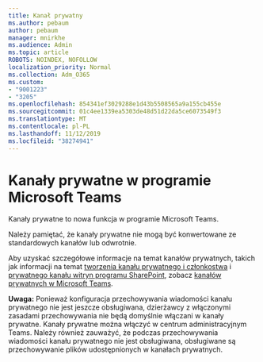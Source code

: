 ```yaml
---
title: Kanał prywatny
ms.author: pebaum
author: pebaum
manager: mnirkhe
ms.audience: Admin
ms.topic: article
ROBOTS: NOINDEX, NOFOLLOW
localization_priority: Normal
ms.collection: Adm_O365
ms.custom:
- "9001223"
- "3205"
ms.openlocfilehash: 854341ef3029288e1d43b5508565a9a155cb455e
ms.sourcegitcommit: 01c4ee1339ea5303de48d51d22da5ce6073549f3
ms.translationtype: MT
ms.contentlocale: pl-PL
ms.lasthandoff: 11/12/2019
ms.locfileid: "38274941"
---
```

# <a name="private-channels-in-microsoft-teams"></a>Kanały prywatne w programie Microsoft Teams

Kanały prywatne to nowa funkcja w programie Microsoft Teams. 

Należy pamiętać, że kanały prywatne nie mogą być konwertowane ze standardowych kanałów lub odwrotnie.

Aby uzyskać szczegółowe informacje na temat kanałów prywatnych, takich jak informacji na temat [tworzenia kanału prywatnego i członkostwa](https://docs.microsoft.com/MicrosoftTeams/private-channels#private-channel-creation-and-membership) i [prywatnego kanału witryn programu SharePoint](https://docs.microsoft.com/MicrosoftTeams/private-channels#private-channel-sharepoint-sites), zobacz [kanałów prywatnych w Microsoft Teams](https://docs.microsoft.com/en-us/MicrosoftTeams/private-channels). 

**Uwaga:** Ponieważ konfiguracja przechowywania wiadomości kanału prywatnego nie jest jeszcze obsługiwana, dzierżawcy z włączonymi zasadami przechowywania nie będą domyślnie włączani w kanały prywatne. Kanały prywatne można włączyć w centrum administracyjnym Teams. Należy również zauważyć, że podczas przechowywania wiadomości kanału prywatnego nie jest obsługiwana, obsługiwane są przechowywanie plików udostępnionych w kanałach prywatnych.